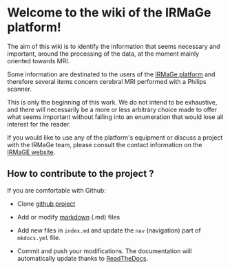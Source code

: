 # Welcome to the wiki of the IRMaGe platform!

The aim of this wiki is to identify the information that seems necessary and important, around the processing of the data, at the moment mainly oriented towards MRI. 

Some information are destinated to the users of the [IRMaGe platform](https://irmage.univ-grenoble-alpes.fr/) and therefore several items concern cerebral MRI performed with a Philips scanner.

This is only the beginning of this work. We do not intend to be exhaustive, and there will necessarily be a more or less arbitrary choice made to offer what seems important without falling into an enumeration that would lose all interest for the reader.

If you would like to use any of the platform's equipment or discuss a project with the IRMaGe team, please consult the contact information on the [IRMaGE website](https://irmage.univ-grenoble-alpes.fr/en-pratique/contacts).

## How to contribute to the project ? 

If you are comfortable with Github: 

* Clone [github project](https://github.com/populse/neuroimaging-tools-resources)

* Add or modify [markdown](https://daringfireball.net/projects/markdown/) (.md) files 

* Add new files in `index.md` and update the `nav` (navigation) part of `mkdocs.yml` file.

* Commit and push your modifications. The documentation will automatically update thanks to [ReadTheDocs](https://readthedocs.org/). 


